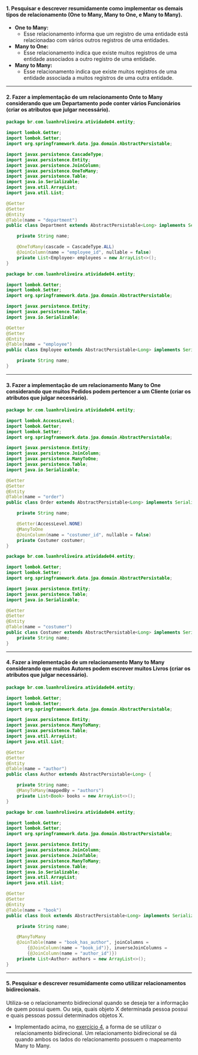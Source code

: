 #### 1. Pesquisar e descrever resumidamente como implementar os demais tipos de relacionamento (One to Many, Many to One, e Many to Many).

- **One to Many:**
    - Esse relacionamento informa que um registro de uma entidade está relacionadao com vários outros registros de uma
      entidades.
- **Many to One:**
    - Esse relacionamento indica que existe muitos registros de uma entidade associados a outro registro de uma
      entidade.
- **Many to Many:**
    - Esse relacionamento indica que existe muitos registros de uma entidade associada a muitos registros de uma outra
      entidade.

---

#### 2. Fazer a implementação de um relacionamento Onte to Many considerando que um Departamento pode conter vários Funcionários (criar os atributos que julgar necessário).

````java
package br.com.luanhroliveira.atividade04.entity;

import lombok.Getter;
import lombok.Setter;
import org.springframework.data.jpa.domain.AbstractPersistable;

import javax.persistence.CascadeType;
import javax.persistence.Entity;
import javax.persistence.JoinColumn;
import javax.persistence.OneToMany;
import javax.persistence.Table;
import java.io.Serializable;
import java.util.ArrayList;
import java.util.List;

@Getter
@Setter
@Entity
@Table(name = "department")
public class Department extends AbstractPersistable<Long> implements Serializable {

    private String name;

    @OneToMany(cascade = CascadeType.ALL)
    @JoinColumn(name = "employee_id", nullable = false)
    private List<Employee> employees = new ArrayList<>();
}
````

````java
package br.com.luanhroliveira.atividade04.entity;

import lombok.Getter;
import lombok.Setter;
import org.springframework.data.jpa.domain.AbstractPersistable;

import javax.persistence.Entity;
import javax.persistence.Table;
import java.io.Serializable;

@Getter
@Setter
@Entity
@Table(name = "employee")
public class Employee extends AbstractPersistable<Long> implements Serializable {

    private String name;
}
````

---

#### 3. Fazer a implementação de um relacionamento Many to One considerando que muitos Pedidos podem pertencer a um Cliente (criar os atributos que julgar necessário).

````java
package br.com.luanhroliveira.atividade04.entity;

import lombok.AccessLevel;
import lombok.Getter;
import lombok.Setter;
import org.springframework.data.jpa.domain.AbstractPersistable;

import javax.persistence.Entity;
import javax.persistence.JoinColumn;
import javax.persistence.ManyToOne;
import javax.persistence.Table;
import java.io.Serializable;

@Getter
@Setter
@Entity
@Table(name = "order")
public class Order extends AbstractPersistable<Long> implements Serializable {

    private String name;

    @Setter(AccessLevel.NONE)
    @ManyToOne
    @JoinColumn(name = "costumer_id", nullable = false)
    private Costumer costumer;
}
````

````java
package br.com.luanhroliveira.atividade04.entity;

import lombok.Getter;
import lombok.Setter;
import org.springframework.data.jpa.domain.AbstractPersistable;

import javax.persistence.Entity;
import javax.persistence.Table;
import java.io.Serializable;

@Getter
@Setter
@Entity
@Table(name = "costumer")
public class Costumer extends AbstractPersistable<Long> implements Serializable {
    private String name;
}
````

---

#### 4. Fazer a implementação de um relacionamento Many to Many considerando que muitos Autores podem escrever muitos Livros (criar os atributos que julgar necessário).

````java
package br.com.luanhroliveira.atividade04.entity;

import lombok.Getter;
import lombok.Setter;
import org.springframework.data.jpa.domain.AbstractPersistable;

import javax.persistence.Entity;
import javax.persistence.ManyToMany;
import javax.persistence.Table;
import java.util.ArrayList;
import java.util.List;

@Getter
@Setter
@Entity
@Table(name = "author")
public class Author extends AbstractPersistable<Long> {

    private String name;
    @ManyToMany(mappedBy = "authors")
    private List<Book> books = new ArrayList<>();
}

````

````java
package br.com.luanhroliveira.atividade04.entity;

import lombok.Getter;
import lombok.Setter;
import org.springframework.data.jpa.domain.AbstractPersistable;

import javax.persistence.Entity;
import javax.persistence.JoinColumn;
import javax.persistence.JoinTable;
import javax.persistence.ManyToMany;
import javax.persistence.Table;
import java.io.Serializable;
import java.util.ArrayList;
import java.util.List;

@Getter
@Setter
@Entity
@Table(name = "book")
public class Book extends AbstractPersistable<Long> implements Serializable {

    private String name;

    @ManyToMany
    @JoinTable(name = "book_has_author", joinColumns =
        {@JoinColumn(name = "book_id")}, inverseJoinColumns =
        {@JoinColumn(name = "author_id")})
    private List<Author> authors = new ArrayList<>();
}
````

---

#### 5. Pesquisar  e descrever resumidamente como utilizar relacionamentos bidirecionais.

Utiliza-se o relacionamento bidirecional quando se deseja ter a informação de quem possui quem. Ou seja, quais objeto X
determinada pessoa possui e quais pessoas possui determinados objetos X.

- Implementado acima, no [exercício 4](), a forma de se utilizar o relacionamento bidirecional. Um relacionamento
  bidirecional se dá quando ambos os lados do relacionamento possuem o mapeamento Many to Many. 
